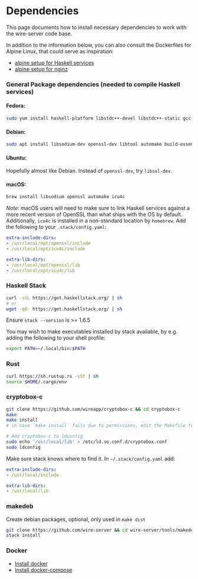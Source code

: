 # Dependencies

This page documents how to install necessary dependencies to work with the wire-server code base.

In addition to the information below, you can also consult the Dockerfiles for Alpine Linux, that could serve as inspiration: 

* [alpine setup for Haskell services](../build/alpine/Dockerfile.builder)
* [alpine setup for nginz](../services/nginz/Dockerfile)

### General Package dependencies (needed to compile Haskell services)

#### Fedora:

```bash
sudo yum install haskell-platform libstdc++-devel libstdc++-static gcc-c++ libtool automake openssl-devel libsodium-devel ncurses-compat-libs libicu-devel -y
```

#### Debian:

```bash
sudo apt install libsodium-dev openssl-dev libtool automake build-essential libicu-dev libsnappy-dev libgeoip-dev protobuf-compiler -y
```

#### Ubuntu:

Hopefully almost like Debian. Instead of `openssl-dev`, try `libssl-dev`.

#### macOS:

```bash
brew install libsodium openssl automake icu4c
```

_Note_: macOS users will need to make sure to link Haskell services against a more recent version of OpenSSL than what ships with the OS by default. Additionally, `icu4c` is installed in a non-standard location by `homebrew`. Add the following to your `.stack/config.yaml`:

```yaml
extra-include-dirs:
- /usr/local/opt/openssl/include
- /usr/local/opt/icu4c/include

extra-lib-dirs:
- /usr/local/opt/openssl/lib
- /usr/local/opt/icu4c/lib
```

### Haskell Stack

```bash
curl -sSL https://get.haskellstack.org/ | sh
# or 
wget -qO- https://get.haskellstack.org/ | sh
```

Ensure `stack --version` is >= 1.6.5

You may wish to make executables installed by stack available, by e.g. adding the following to your shell profile:

```bash
export PATH=~/.local/bin:$PATH
```

### Rust

```bash
curl https://sh.rustup.rs -sSf | sh
source $HOME/.cargo/env
```

### cryptobox-c

```bash
git clone https://github.com/wireapp/cryptobox-c && cd cryptobox-c
make
make install
# in case `make install` fails due to permissions, edit the Makefile to prepend 'sudo' before the 'cp ... /usr/local...' lines

# Add cryptobox-c to ldconfig
sudo echo '/usr/local/lib' > /etc/ld.so.conf.d/cryptobox.conf
sudo ldconfig
```

Make sure stack knows where to find it. In `~/.stack/config.yaml` add:

```yaml
extra-include-dirs:
- /usr/local/include

extra-lib-dirs:
- /usr/local/lib
```

### makedeb

Create debian packages, optional, only used in `make dist`

```bash
git clone https://github.com/wire-server && cd wire-server/tools/makedeb
stack install
```

### Docker

* [Install docker](https://docker.com)
* [Install docker-compose](https://docs.docker.com/compose/install/)
